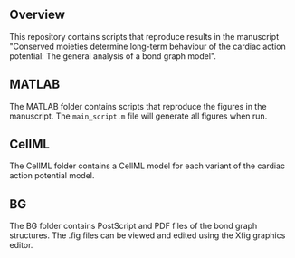## Overview
This repository contains scripts that reproduce results in the manuscript "Conserved moieties determine long-term behaviour of the cardiac action potential: The general analysis of a bond graph model".

## MATLAB
The MATLAB folder contains scripts that reproduce the figures in the manuscript. The `main_script.m` file will generate all figures when run.

## CellML
The CellML folder contains a CellML model for each variant of the cardiac action potential model.

## BG
The BG folder contains PostScript and PDF files of the bond graph structures. The .fig files can be viewed and edited using the Xfig graphics editor.
